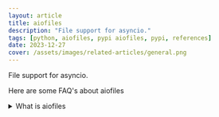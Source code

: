 ```yaml
---
layout: article
title: aiofiles
description: "File support for asyncio."
tags: [python, aiofiles, pypi aiofiles, pypi, references]
date: 2023-12-27
cover: /assets/images/related-articles/general.png
---
```


File support for asyncio.

Here are some FAQ's about aiofiles
<details>
<summary>What is aiofiles</summary>
File support for asyncio.
</details>
